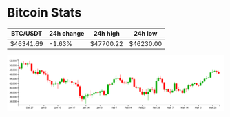 # Bitcoin Stats

BTC/USDT|24h change|24h high|24h low|
|---|---|---|---|
|$46341.69|-1.63%|$47700.22|$46230.00|

<img src="./chart.svg">
